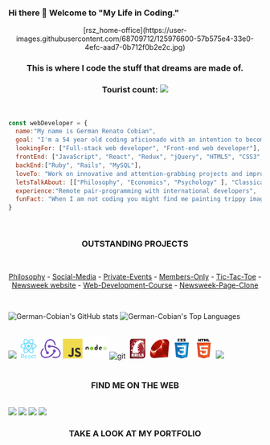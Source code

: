 ### Hi there 👋  Welcome to "My Life in Coding."

<!--
**German-Cobian/German-Cobian** is a ✨ _special_ ✨ repository because its `README.md` (this file) appears on your GitHub profile.

Here are some ideas to get you started:

- 🔭 I’m currently working on ...
- 🌱 I’m currently learning ...
- 👯 I’m looking to collaborate on ...
- 🤔 I’m looking for help with ...
- 💬 Ask me about ...
- 📫 How to reach me: ...
- 😄 Pronouns: ...
- ⚡ Fun fact: ...
-->

<div align="center">
  [rsz_home-office](https://user-images.githubusercontent.com/68709712/125976600-57b575e4-33e0-4efc-aad7-0b712f0b2e2c.jpg)
</div>

<h3 align='center'>This is where I code the stuff that dreams are made of.</h3>

<h3 align='center'>Tourist count: <img src='https://visitor-badge.laobi.icu/badge?page_id=German-Cobian'></h3>

  <br>
  
```javascript
const webDeveloper = {
  name:"My name is German Renato Cobian",
  goal: "I'm a 54 year old coding aficionado with an intention to become a successful full-stack web developer",
  lookingFor: ["Full-stack web developer", "Front-end web developer"],
  frontEnd: ["JavaScript", "React", "Redux", "jQuery", "HTML5", "CSS3", "Bootstrap"],
  backEnd:["Ruby", "Rails", "MySQL"],
  loveTo: "Work on innovative and attention-grabbing projects and improving my skills in coding",
  letsTalkAbout: [["Philosophy", "Economics", "Psychology" ], "Classical Music", "Jazz", "Fine-Art", "Matial-Arts"],
  experience:"Remote pair-programming with international developers",
  funFact: "When I am not coding you might find me painting trippy images in oils, writing essays or dancing tango",
}
```
<br>

<h3 align="center">
     OUTSTANDING PROJECTS
      
</h3>

<br>
<p align="center">
      <a href="https://github.com/German-Cobian/Philosophy">Philosophy</a> -
      <a href="https://github.com/German-Cobian/Social-Media">Social-Media</a> -
      <a href="https://github.com/German-Cobian/Private-Events">Private-Events</a> -
      <a href="https://github.com/German-Cobian/Members-Only">Members-Only</a> -
       <a href="https://github.com/German-Cobian/Tic-Tac-Toe">Tic-Tac-Toe</a> -
      <a href="https://diegodsha.github.io/Newsweek-Bootstrap/">Newsweek website</a> -
      <a href="https://github.com/German-Cobian/Web-Development-Course">Web-Development-Course</a> -
      <a href="https://github.com/German-Cobian/Newsweek-Page-Clone">Newsweek-Page-Clone</a>  
</p>

<br>

![German-Cobian's GitHub stats](https://github-readme-stats.vercel.app/api?username=German-Cobian&count_private=true&show_icons=true&theme=dark)<span>   </span>![German-Cobian's Top Languages](https://github-readme-stats.vercel.app/api/top-langs/?username=German-Cobian&theme=dark)
<!-- more icons
<p align="center" style="display: inline;">
      <a href="#"><img src="https://img.shields.io/badge/html5%20-%23E34F26.svg?&style=for-the-badge&logo=html5&logoColor=white"></a>
      <a href="#"><img src="https://img.shields.io/badge/css3%20-%231572B6.svg?&style=for-the-badge&logo=css3&logoColor=white"></a>
      <a href="#"><img src="https://img.shields.io/badge/bootstrap%20-%23563D7C.svg?&style=for-the-badge&logo=bootstrap&logoColor=white"></a>
      <a href="#"><img src="https://img.shields.io/badge/ruby-%23CC342D.svg?&style=for-the-badge&logo=ruby&logoColor=white"></a>
      <a href="#"><img src="https://img.shields.io/badge/rails%20-%23CC0000.svg?&style=for-the-badge&logo=ruby-on-rails&logoColor=white"></a>
      <a href="#"><img src="https://img.shields.io/badge/react%20-%2320232a.svg?&style=for-the-badge&logo=react&logoColor=%2361DAFB"></a>
      <a href="#"><img src="https://img.shields.io/badge/redux%20-%23593d88.svg?&style=for-the-badge&logo=redux&logoColor=white"></a>
</p>
-->

<br>

<p align="center" style="display: inline;">
 <img height=40px src="https://upload.wikimedia.org/wikipedia/commons/thumb/9/9a/Visual_Studio_Code_1.35_icon.svg/1024px-Visual_Studio_Code_1.35_icon.svg.png"> 
<img src="https://raw.githubusercontent.com/devicons/devicon/master/icons/react/react-original-wordmark.svg" alt="react" width="40" height="40"/> 
<img src="https://raw.githubusercontent.com/devicons/devicon/master/icons/redux/redux-original.svg" alt="redux" width="40" height="40"/>
<img src="https://raw.githubusercontent.com/devicons/devicon/master/icons/javascript/javascript-original.svg" alt="javascript" width="40" height="40"/>              <img src="https://raw.githubusercontent.com/devicons/devicon/master/icons/nodejs/nodejs-original-wordmark.svg" alt="nodejs" width="45" height="45"/>                           <img src="https://www.vectorlogo.zone/logos/git-scm/git-scm-icon.svg" alt="git" width="40" height="40"/>
<img src="https://raw.githubusercontent.com/devicons/devicon/master/icons/rails/rails-original-wordmark.svg" alt="rails" width="40" height="40"/>
<img src="https://raw.githubusercontent.com/devicons/devicon/master/icons/ruby/ruby-original.svg" alt="ruby" width="40" height="40"/>
<img src="https://raw.githubusercontent.com/devicons/devicon/master/icons/css3/css3-original-wordmark.svg" alt="css3" width="40" height="40"/>
<img src="https://raw.githubusercontent.com/devicons/devicon/master/icons/html5/html5-original-wordmark.svg" alt="html5" width="40" height="40"/>
<img src="https://img.shields.io/badge/bootstrap%20-%23563D7C.svg?&style=for-the-badge&logo=bootstrap&logoColor=white">

  </p>
<!--
<table align="center">
<tbody>
 <tr>
<td align="center" width="30%">
<img src="https://raw.githubusercontent.com/devicons/devicon/master/icons/react/react-original-wordmark.svg" alt="react" width="40" height="40"/>
</td>
<td align="center" width="30%">
  <img src="https://raw.githubusercontent.com/devicons/devicon/master/icons/javascript/javascript-original.svg" alt="javascript" width="40" height="40"/>
</td>
<td align="center" width="30%">
<img src="https://raw.githubusercontent.com/devicons/devicon/master/icons/nodejs/nodejs-original-wordmark.svg" alt="nodejs" width="45" height="45"/>
</td>
</tr>
<tr>
<td align="center" width="30%">
<img height=40px src="https://upload.wikimedia.org/wikipedia/commons/thumb/9/9a/Visual_Studio_Code_1.35_icon.svg/1024px-Visual_Studio_Code_1.35_icon.svg.png"> 
</td>
<td align="center" width="30%">
  <img src="https://www.vectorlogo.zone/logos/git-scm/git-scm-icon.svg" alt="git" width="40" height="40"/>
</td>
<td align="center" width="30%">
  <img src="https://raw.githubusercontent.com/devicons/devicon/master/icons/rails/rails-original-wordmark.svg" alt="rails" width="40" height="40"/>
</td>
</tr>
<tr>
<td align="center" width="30%">
  <img src="https://raw.githubusercontent.com/devicons/devicon/master/icons/redux/redux-original.svg" alt="redux" width="40" height="40"/>
</td>
<td align="center" width="30%">
<img height=65px src="https://img.icons8.com/ios-filled/2x/sql.png"> 
</td>
<td align="center" width="30%">
  <img src="https://raw.githubusercontent.com/devicons/devicon/master/icons/ruby/ruby-original.svg" alt="ruby" width="40" height="40"/>
</td>
</tr>
<tr>
<td align="center" width="30%">
  <img src="https://img.shields.io/badge/bootstrap%20-%23563D7C.svg?&style=for-the-badge&logo=bootstrap&logoColor=white">
</td>
<td align="center" width="30%">
  <img src="https://raw.githubusercontent.com/devicons/devicon/master/icons/css3/css3-original-wordmark.svg" alt="css3" width="40" height="40"/> 
</td>
<td align="center" width="30%">
  <img src="https://raw.githubusercontent.com/devicons/devicon/master/icons/html5/html5-original-wordmark.svg" alt="html5" width="40" height="40"/>
</td>
</tr>
</tbody>
</table>
-->
<br>
<br>
<h3 align="center">FIND ME ON THE WEB</h3>
<br>
<p align="center" style="display: inline;">
      <a href="https://github.com/German-Cobian?tab=followers"><img src="https://img.shields.io/github/followers/German-Cobian?label=Follow%20me&style=social"></a>
      <a href="https://twitter.com/GermanCobian1"><img src="https://img.shields.io/twitter/follow/German-Cobian?style=social"></a>
      <a href="https://www.linkedin.com/in/german-cobian/"><img src="https://img.shields.io/badge/LinkedIn-Contact%20Me-blue"></a>
      <a href="mailto:germancobian@hotmail.com"><img src="https://img.shields.io/badge/-Outlook-0078D4?style=flat&logo=Microsoft-Outlook&logoColor=white"></a>
</p>

<h3 align="center">TAKE A LOOK AT MY PORTFOLIO<h3>
<p align="center">
      <a href="https://german-cobian.github.io/Portfolio/"></a>
</p>

<br>
<!--<p align="center"><img src="https://i.imgur.com/A6bWGFl.gif"/></p>-->
<br>